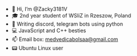 - 👋 Hi, I’m @Zacky3181V
- 🎓 2nd year student of WSIiZ in Rzeszow, Poland
- 🌱 Writing discord, telegram bots using python
- 💻 JavaScript and C++ besties
- 📫 Email box: medvedicabolsaa@gmail.com
- 📟 Ubuntu Linux user

<!---
Zacky3181V/Zacky3181V is a ✨ special ✨ repository because its `README.md` (this file) appears on your GitHub profile.
You can click the Preview link to take a look at your changes.
--->
